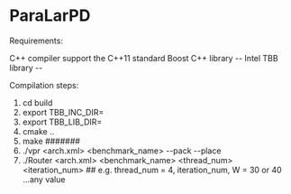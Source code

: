 # ParaLarPD
Requirements:

C++ compiler support the C++11 standard
Boost C++ library -- 
Intel TBB library --

Compilation steps:

1. cd build
2. export TBB_INC_DIR=<path to Intel TBB include directory>   
3. export TBB_LIB_DIR=<path to Intel TBB library directory> 
4. cmake ..			
5. make	
####### 
6.  ./vpr <arch.xml> <benchmark_name> --pack --place
7.  ./Router <arch.xml> <benchmark_name> <thread_num> <iteration_num> <W> ## e.g. thread_num = 4, iteration_num, W = 30 or 40 ...any value
